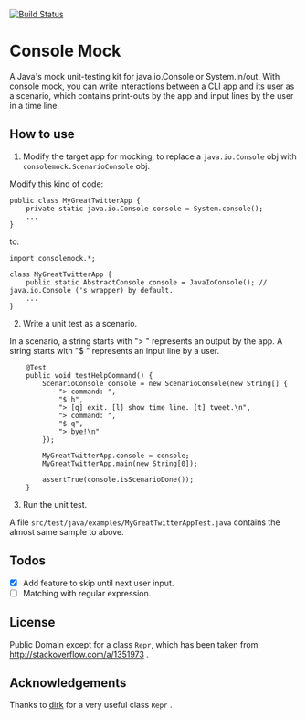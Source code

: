 [![Build Status](https://travis-ci.org/tos-kamiya/consolemock.svg)](https://travis-ci.org/tos-kamiya/consolemock)

# Console Mock
A Java's mock unit-testing kit for java.io.Console or System.in/out.
With console mock, you can write interactions between a CLI app and its user as a scenario,
which contains print-outs by the app and input lines by the user in a time line.

## How to use

1) Modify the target app for mocking, to replace a `java.io.Console` obj with `consolemock.ScenarioConsole` obj.

Modify this kind of code:

```
public class MyGreatTwitterApp {
    private static java.io.Console console = System.console();
    ...
}
```

to:

```
import consolemock.*;

class MyGreatTwitterApp {
    public static AbstractConsole console = JavaIoConsole(); // java.io.Console ('s wrapper) by default.
    ...
}
```

2) Write a unit test as a scenario.

In a scenario, a string starts with "> " represents an output by the app.
A string starts with "$ " represents an input line by a user.

```
    @Test
    public void testHelpCommand() {
        ScenarioConsole console = new ScenarioConsole(new String[] {
            "> command: ",
            "$ h",
            "> [q] exit. [l] show time line. [t] tweet.\n",
            "> command: ",
            "$ q",
            "> bye!\n"
        });
        
        MyGreatTwitterApp.console = console;
        MyGreatTwitterApp.main(new String[0]);

        assertTrue(console.isScenarioDone());
    }
```

3) Run the unit test.

A file `src/test/java/examples/MyGreatTwitterAppTest.java` contains the almost same sample to above.

## Todos

- [x] Add feature to skip until next user input.
- [ ] Matching with regular expression.

## License

Public Domain except for a class `Repr`, which has been taken from http://stackoverflow.com/a/1351973 .

## Acknowledgements

Thanks to [dirk](http://stackoverflow.com/users/141081/dirk) for a very useful class `Repr` .
